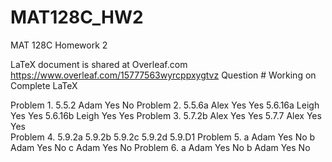 # MAT128C_HW2
MAT 128C Homework 2

LaTeX document is shared at Overleaf.com
https://www.overleaf.com/15777563wyrcppxygtvz
Question #            Working on          Complete        LaTeX

Problem 1. 5.5.2      Adam                Yes             No
Problem 2. 5.5.6a     Alex                Yes             Yes
           5.6.16a    Leigh               Yes             Yes
           5.6.16b    Leigh               Yes             Yes
Problem 3. 5.7.2b     Alex                Yes             Yes
           5.7.7      Alex                Yes             Yes    
Problem 4. 5.9.2a
           5.9.2b
           5.9.2c
           5.9.2d
           5.9.D1
Problem 5. a          Adam                Yes             No
           b          Adam                Yes             No
           c          Adam                Yes             No
Problem 6. a          Adam                Yes             No
           b          Adam                Yes             No
